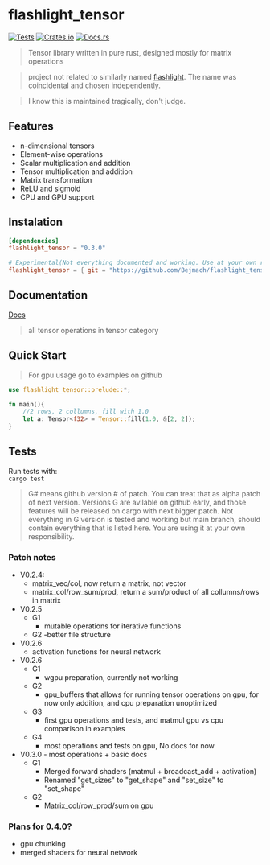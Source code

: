 # flashlight_tensor

[![Tests](https://github.com/Bejmach/flashlight_tensor/actions/workflows/rust.yml/badge.svg?event=push)](https://github.com/Bejmach/flashlight_tensor/actions/workflows/rust.yml)
[![Crates.io](https://img.shields.io/crates/v/flashlight_tensor.svg)](https://crates.io/crates/flashlight_tensor)
[![Docs.rs](https://docs.rs/flashlight_tensor/badge.svg)](https://docs.rs/flashlight_tensor)

> Tensor library written in pure rust, designed mostly for matrix operations  

> project not related to similarly named [flashlight](https://github.com/flashlight/flashlight). The name was coincidental and chosen independently.

> I know this is maintained tragically, don't judge.

## Features
- n-dimensional tensors
- Element-wise operations
- Scalar multiplication and addition
- Tensor multiplication and addition
- Matrix transformation
- ReLU and sigmoid
- CPU and GPU support

## Instalation
```toml
[dependencies]
flashlight_tensor = "0.3.0"

# Experimental(Not everything documented and working. Use at your own risk)
flashlight_tensor = { git = "https://github.com/Bejmach/flashlight_tensor"}
```

## Documentation

[Docs](https://docs.rs/flashlight_tensor/latest/flashlight_tensor/)  
> all tensor operations in tensor category

## Quick Start
> For gpu usage go to examples on github
```rust
use flashlight_tensor::prelude::*;

fn main(){
    //2 rows, 2 collumns, fill with 1.0
    let a: Tensor<f32> = Tensor::fill(1.0, &[2, 2]);
}
```

## Tests
Run tests with:  
``cargo test``


> G# means github version # of patch. You can treat that as alpha patch of next version. Versions G are avilable on github early, and those features will be released on cargo with next bigger patch.
> Not everything in G version is tested and working but main branch, should contain everything that is listed here. You are using it at your own responsibility.
### Patch notes
- V0.2.4:
  - matrix_vec/col, now return a matrix, not vector
  - matrix_col/row_sum/prod, return a sum/product of all collumns/rows in matrix
- V0.2.5
  - G1
    - mutable operations for iterative functions
  - G2
    -better file structure
- V0.2.6
  - activation functions for neural network
- V0.2.6
  - G1
    - wgpu preparation, currently not working
  - G2
    - gpu_buffers that allows for running tensor operations on gpu, for now only addition, and cpu preparation unoptimized
  - G3
    - first gpu operations and tests, and matmul gpu vs cpu comparison in examples
  - G4
    - most operations and tests on gpu, No docs for now
- V0.3.0 - most operations + basic docs
  - G1
    - Merged forward shaders (matmul + broadcast_add + activation)
    - Renamed "get_sizes" to "get_shape" and "set_size" to "set_shape"
  - G2
    - Matrix_col/row_prod/sum on gpu

### Plans for 0.4.0?
- gpu chunking
- merged shaders for neural network
